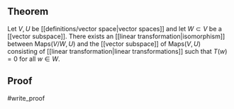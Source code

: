 ## Theorem
Let $V,U$ be [[definitions/vector space|vector spaces]] and let $W\subset V$ be a [[vector subspace]]. There exists an [[linear transformation|isomorphism]] between $\text{Maps}(V/W, U)$ and the [[vector subspace]] of $\text{Maps}(V,U)$ consisting of [[linear transformation|linear transformations]] such that $T(w) = 0$ for all $w \in W$.
## Proof
#write_proof 